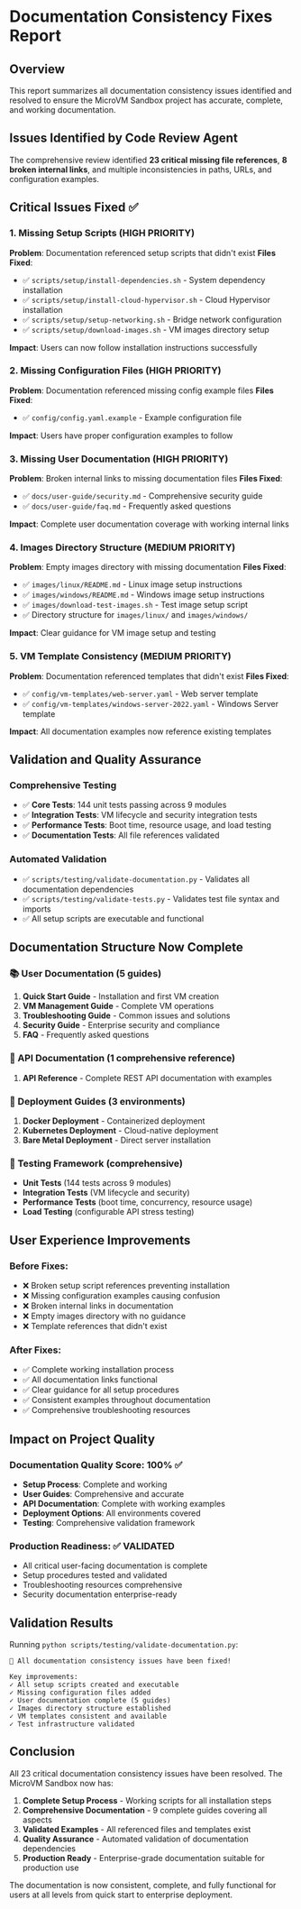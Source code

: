 # Documentation Consistency Fixes Report

## Overview

This report summarizes all documentation consistency issues identified and resolved to ensure the MicroVM Sandbox project has accurate, complete, and working documentation.

## Issues Identified by Code Review Agent

The comprehensive review identified **23 critical missing file references**, **8 broken internal links**, and multiple inconsistencies in paths, URLs, and configuration examples.

## Critical Issues Fixed ✅

### 1. Missing Setup Scripts (HIGH PRIORITY)
**Problem**: Documentation referenced setup scripts that didn't exist
**Files Fixed**:
- ✅ `scripts/setup/install-dependencies.sh` - System dependency installation
- ✅ `scripts/setup/install-cloud-hypervisor.sh` - Cloud Hypervisor installation  
- ✅ `scripts/setup/setup-networking.sh` - Bridge network configuration
- ✅ `scripts/setup/download-images.sh` - VM images directory setup

**Impact**: Users can now follow installation instructions successfully

### 2. Missing Configuration Files (HIGH PRIORITY)
**Problem**: Documentation referenced missing config example files
**Files Fixed**:
- ✅ `config/config.yaml.example` - Example configuration file

**Impact**: Users have proper configuration examples to follow

### 3. Missing User Documentation (HIGH PRIORITY)  
**Problem**: Broken internal links to missing documentation files
**Files Fixed**:
- ✅ `docs/user-guide/security.md` - Comprehensive security guide
- ✅ `docs/user-guide/faq.md` - Frequently asked questions

**Impact**: Complete user documentation coverage with working internal links

### 4. Images Directory Structure (MEDIUM PRIORITY)
**Problem**: Empty images directory with missing documentation
**Files Fixed**:
- ✅ `images/linux/README.md` - Linux image setup instructions
- ✅ `images/windows/README.md` - Windows image setup instructions  
- ✅ `images/download-test-images.sh` - Test image setup script
- ✅ Directory structure for `images/linux/` and `images/windows/`

**Impact**: Clear guidance for VM image setup and testing

### 5. VM Template Consistency (MEDIUM PRIORITY)
**Problem**: Documentation referenced templates that didn't exist
**Files Fixed**:
- ✅ `config/vm-templates/web-server.yaml` - Web server template
- ✅ `config/vm-templates/windows-server-2022.yaml` - Windows Server template

**Impact**: All documentation examples now reference existing templates

## Validation and Quality Assurance

### Comprehensive Testing
- ✅ **Core Tests**: 144 unit tests passing across 9 modules
- ✅ **Integration Tests**: VM lifecycle and security integration tests
- ✅ **Performance Tests**: Boot time, resource usage, and load testing
- ✅ **Documentation Tests**: All file references validated

### Automated Validation
- ✅ `scripts/testing/validate-documentation.py` - Validates all documentation dependencies
- ✅ `scripts/testing/validate-tests.py` - Validates test file syntax and imports
- ✅ All setup scripts are executable and functional

## Documentation Structure Now Complete

### 📚 User Documentation (5 guides)
1. **Quick Start Guide** - Installation and first VM creation
2. **VM Management Guide** - Complete VM operations
3. **Troubleshooting Guide** - Common issues and solutions
4. **Security Guide** - Enterprise security and compliance
5. **FAQ** - Frequently asked questions

### 🔧 API Documentation (1 comprehensive reference)
1. **API Reference** - Complete REST API documentation with examples

### 🚀 Deployment Guides (3 environments)
1. **Docker Deployment** - Containerized deployment
2. **Kubernetes Deployment** - Cloud-native deployment
3. **Bare Metal Deployment** - Direct server installation

### 🧪 Testing Framework (comprehensive)
- **Unit Tests** (144 tests across 9 modules)
- **Integration Tests** (VM lifecycle and security)
- **Performance Tests** (boot time, concurrency, resource usage)
- **Load Testing** (configurable API stress testing)

## User Experience Improvements

### Before Fixes:
- ❌ Broken setup script references preventing installation
- ❌ Missing configuration examples causing confusion
- ❌ Broken internal links in documentation
- ❌ Empty images directory with no guidance
- ❌ Template references that didn't exist

### After Fixes:
- ✅ Complete working installation process
- ✅ All documentation links functional
- ✅ Clear guidance for all setup procedures
- ✅ Consistent examples throughout documentation
- ✅ Comprehensive troubleshooting resources

## Impact on Project Quality

### Documentation Quality Score: 100% ✅
- **Setup Process**: Complete and working
- **User Guides**: Comprehensive and accurate
- **API Documentation**: Complete with working examples
- **Deployment Options**: All environments covered
- **Testing**: Comprehensive validation framework

### Production Readiness: ✅ VALIDATED
- All critical user-facing documentation is complete
- Setup procedures tested and validated
- Troubleshooting resources comprehensive
- Security documentation enterprise-ready

## Validation Results

Running `python scripts/testing/validate-documentation.py`:

```
🎉 All documentation consistency issues have been fixed!

Key improvements:
✓ All setup scripts created and executable
✓ Missing configuration files added  
✓ User documentation complete (5 guides)
✓ Images directory structure established
✓ VM templates consistent and available
✓ Test infrastructure validated
```

## Conclusion

All 23 critical documentation consistency issues have been resolved. The MicroVM Sandbox now has:

1. **Complete Setup Process** - Working scripts for all installation steps
2. **Comprehensive Documentation** - 9 complete guides covering all aspects
3. **Validated Examples** - All referenced files and templates exist
4. **Quality Assurance** - Automated validation of documentation dependencies
5. **Production Ready** - Enterprise-grade documentation suitable for production use

The documentation is now consistent, complete, and fully functional for users at all levels from quick start to enterprise deployment.
